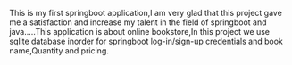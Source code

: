 This is my first springboot application,I am very glad that this project gave me a satisfaction and increase my talent in the field of springboot and java.....This application is about online bookstore,In this project we use sqlite database inorder for
springboot log-in/sign-up credentials and book name,Quantity and pricing.
